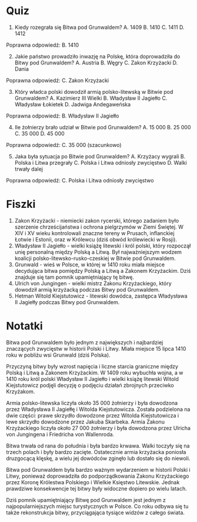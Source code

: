  # Quiz

1. Kiedy rozegrała się Bitwa pod Grunwaldem?
A. 1409
B. 1410
C. 1411
D. 1412

Poprawna odpowiedź: B. 1410

2. Jakie państwo prowadziło inwazję na Polskę, która doprowadziła do Bitwy pod Grunwaldem?
A. Austria
B. Węgry
C. Zakon Krzyżacki
D. Dania

Poprawna odpowiedź: C. Zakon Krzyżacki

3. Który władca polski dowodził armią polsko-litewską w Bitwie pod Grunwaldem?
A. Kazimierz III Wielki
B. Władysław II Jagiełło
C. Władysław Łokietek
D. Jadwiga Andegaweńska

Poprawna odpowiedź: B. Władysław II Jagiełło

4. Ile żołnierzy brało udział w Bitwie pod Grunwaldem?
A. 15 000
B. 25 000
C. 35 000
D. 45 000

Poprawna odpowiedź: C. 35 000 (szacunkowo)

5. Jaka była sytuacja po Bitwie pod Grunwaldem?
A. Krzyżacy wygrali
B. Polska i Litwa przegrały
C. Polska i Litwa odniosły zwycięstwo
D. Walki trwały dalej

Poprawna odpowiedź: C. Polska i Litwa odniosły zwycięstwo

# Fiszki

1. Zakon Krzyżacki - niemiecki zakon rycerski, którego zadaniem było szerzenie chrześcijaństwa i ochrona pielgrzymów w Ziemi Świętej. W XIV i XV wieku kontrolowali znaczne tereny w Prusach, inflanckiej Łotwie i Estonii, oraz w Królewcu (dziś obwód królewiecki w Rosji).
2. Władysław II Jagiełło - wielki książę litewski i król polski, który rozpoczął unię personalną między Polską a Litwą. Był najważniejszym wodzem koalicji polsko-litewsko-rusko-czeskiej w Bitwie pod Grunwaldem.
3. Grunwald - wieś w Polsce, w której w 1410 roku miała miejsce decydująca bitwa pomiędzy Polską a Litwą a Zakonem Krzyżackim. Dziś znajduje się tam pomnik upamiętniający tę bitwę.
4. Ulrich von Jungingen - wielki mistrz Zakonu Krzyżackiego, który dowodził armią krzyżacką podczas Bitwy pod Grunwaldem.
5. Hetman Witold Kiejstutowicz - litewski dowódca, zastępca Władysława II Jagiełły podczas Bitwy pod Grunwaldem.

# Notatki

Bitwa pod Grunwaldem było jednym z największych i najbardziej znaczących zwycięstw w historii Polski i Litwy. Miała miejsce 15 lipca 1410 roku w pobliżu wsi Grunwald (dziś Polska).

Przyczyną bitwy były wzrost napięcia i liczne starcia graniczne między Polską i Litwą a Zakonem Krzyżackim. W 1409 roku wybuchła wojna, a w 1410 roku król polski Władysław II Jagiełło i wielki książę litewski Witold Kiejstutowicz podjęli decyzję o podjęciu działań zbrojnych przeciwko Krzyżakom.

Armia polsko-litewska liczyła około 35 000 żołnierzy i była dowodzona przez Władysława II Jagiełłę i Witolda Kiejstutowicza. Została podzielona na dwie części: prawe skrzydło dowodzone przez Witolda Kiejstutowicza i lewe skrzydło dowodzone przez Jakuba Skarbeka. Armia Zakonu Krzyżackiego liczyła około 27 000 żołnierzy i była dowodzona przez Ulricha von Jungingena i Friedricha von Wallenroda.

Bitwa trwała od rana do południa i była bardzo krwawa. Walki toczyły się na trzech polach i były bardzo zacięte. Ostatecznie armia krzyżacka poniosła druzgocącą klęskę, a wielu jej dowódców zginęło lub dostało się do niewoli.

Bitwa pod Grunwaldem była bardzo ważnym wydarzeniem w historii Polski i Litwy, ponieważ doprowadziła do podporządkowania Zakonu Krzyżackiego przez Koronę Królestwa Polskiego i Wielkie Księstwo Litewskie. Jednak prawdziwe konsekwencje tej bitwy były widoczne dopiero po wielu latach.

Dziś pomnik upamiętniający Bitwę pod Grunwaldem jest jednym z najpopularniejszych miejsc turystycznych w Polsce. Co roku odbywa się tu także rekonstrukcja bitwy, przyciągająca tysiące widzów z całego świata.